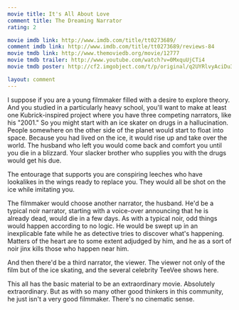 ```yaml
---
movie title: It's All About Love
comment title: The Dreaming Narrator
rating: 2

movie imdb link: http://www.imdb.com/title/tt0273689/
comment imdb link: http://www.imdb.com/title/tt0273689/reviews-84
movie tmdb link: http://www.themoviedb.org/movie/12777
movie tmdb trailer: http://www.youtube.com/watch?v=0MxquUjCTi4
movie tmdb poster: http://cf2.imgobject.com/t/p/original/q2UYRlvyAciDu3P6gfZsy4obc2d.jpg

layout: comment
---
```


I suppose if you are a young filmmaker filled with a desire to explore theory. And you studied in a particularly heavy school, you'll want to make at least one Kubrick-inspired project where you have three competing narrators, like his "2001." So you might start with an ice skater on drugs in a hallucination. People somewhere on the other side of the planet would start to float into space. Because you had lived on the ice, it would rise up and take over the world. The husband who left you would come back and comfort you until you die in a blizzard. Your slacker brother who supplies you with the drugs would get his due.

The entourage that supports you are conspiring leeches who have lookalikes in the wings ready to replace you. They would all be shot on the ice while imitating you.

The filmmaker would choose another narrator, the husband. He'd be a typical noir narrator, starting with a voice-over announcing that he is already dead, would die in a few days. As with a typical noir, odd things would happen according to no logic. He would be swept up in an inexplicable fate while he as detective tries to discover what's happening. Matters of the heart are to some extent adjudged by him, and he as a sort of noir jinx kills those who happen near him.

And then there'd be a third narrator, the viewer. The viewer not only of the film but of the ice skating, and the several celebrity TeeVee shows here.

This all has the basic material to be an extraordinary movie. Absolutely extraordinary. But as with so many other good thinkers in this community, he just isn't a very good filmmaker. There's no cinematic sense.